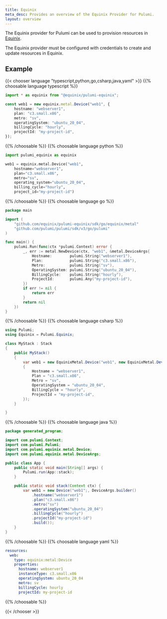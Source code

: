 ```yaml
---
title: Equinix
meta_desc: Provides an overview of the Equinix Provider for Pulumi.
layout: overview
---
```


The Equinix provider for Pulumi can be used to provision resources in [Equinix](https://deploy.Equinix.com).

The Equinix provider must be configured with credentials to create and update resources in Equinix.

## Example

{{< chooser language "typescript,python,go,csharp,java,yaml" >}}
{{% choosable language typescript %}}

```typescript
import * as equinix from "@equinix/pulumi-equinix";

const web1 = new equinix.metal.Device("web1", {
    hostname: "webserver1",
    plan: "c3.small.x86",
    metro: "sv",
    operatingSystem: "ubuntu_20_04",
    billingCycle: "hourly",
    projectId: "my-project-id",
});
```

{{% /choosable %}}
{{% choosable language python %}}

```python
import pulumi_equinix as equinix

web1 = equinix.metal.Device("web1",
    hostname="webserver1",
    plan="c3.small.x86",
    metro="sv",
    operating_system="ubuntu_20_04",
    billing_cycle="hourly",
    project_id="my-project-id")
```

{{% /choosable %}}
{{% choosable language go %}}

```go
package main

import (
	"github.com/equinix/pulumi-equinix/sdk/go/equinix/metal"
	"github.com/pulumi/pulumi/sdk/v3/go/pulumi"
)

func main() {
    pulumi.Run(func(ctx *pulumi.Context) error {
        _, err := metal.NewDevice(ctx, "web1", &metal.DeviceArgs{
            Hostname:        pulumi.String("webserver1"),
            Plan:            pulumi.String("c3.small.x86"),
            Metro:           pulumi.String("sv"),
            OperatingSystem: pulumi.String("ubuntu_20_04"),
            BillingCycle:    pulumi.String("hourly"),
            ProjectId:       pulumi.Any("my-project-id"),
        })
        if err != nil {
            return err
        }
        return nil
    })
}
```

{{% /choosable %}}
{{% choosable language csharp %}}

```csharp
using Pulumi;
using Equinix = Pulumi.Equinix;

class MyStack : Stack
{
    public MyStack()
    {
        var web1 = new EquinixMetal.Device("web1", new EquinixMetal.DeviceArgs
        {
            Hostname = "webserver1",
            Plan = "c3.small.x86",
            Metro = "sv",
            OperatingSystem = "ubuntu_20_04",
            BillingCycle = "hourly",
            ProjectId = "my-project-id",
        });
    }

}
```

{{% /choosable %}}
{{% choosable language java %}}

```java
package generated_program;

import com.pulumi.Context;
import com.pulumi.Pulumi;
import com.pulumi.equinix.metal.Device;
import com.pulumi.equinix.metal.DeviceArgs;

public class App {
    public static void main(String[] args) {
        Pulumi.run(App::stack);
    }

    public static void stack(Context ctx) {
        var web1 = new Device("web1";, DeviceArgs.builder()        
            .hostname("webserver1")
            .plan("c3.small.x86")
            .metro("sv")
            .operatingSystem("ubuntu_20_04")
            .billingCycle("hourly")
            .projectId("my-project-id")
            .build());
    }
}
```

{{% /choosable %}}
{{% choosable language yaml %}}

```yaml
resources:
  web:
    type: equinix:metal:Device
    properties:
      hostname: webserver1
      instanceType: c3.small.x86
      operatingSystem: ubuntu_20_04
      metro: sv
      billingCycle: hourly
      projectId: my-project-id
```

{{% /choosable %}}

{{< /chooser >}}
